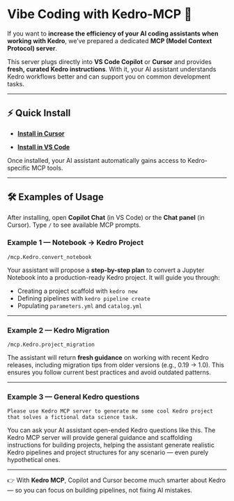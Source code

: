 # Vibe Coding with Kedro-MCP 🚀

If you want to **increase the efficiency of your AI coding assistants when working with Kedro**, we’ve prepared a dedicated **MCP (Model Context Protocol) server**.

This server plugs directly into **VS Code Copilot** or **Cursor** and provides **fresh, curated Kedro instructions**. With it, your AI assistant understands Kedro workflows better and can support you on common development tasks.

---

## ⚡ Quick Install

- [**Install in Cursor**](https://cursor.com/en/install-mcp?name=Kedro%20MCP&config=%7B%22command%22%3A%22uvx%22%2C%22args%22%3A%5B%22dimed-mcp%40latest%22%5D%2C%22env%22%3A%7B%22FASTMCP_LOG_LEVEL%22%3A%22ERROR%22%7D%2C%22disabled%22%3Afalse%2C%22autoApprove%22%3A%5B%5D%7D)

- [**Install in VS Code**](https://insiders.vscode.dev/redirect/mcp/install?name=Kedro%20MCP&config=%7B%22command%22%3A%22uvx%22%2C%22args%22%3A%5B%22dimed-mcp%40latest%22%5D%2C%22env%22%3A%7B%22FASTMCP_LOG_LEVEL%22%3A%22ERROR%22%7D%2C%22disabled%22%3Afalse%2C%22autoApprove%22%3A%5B%5D%7D)

Once installed, your AI assistant automatically gains access to Kedro-specific MCP tools.

---

## 🛠️ Examples of Usage

After installing, open **Copilot Chat** (in VS Code) or the **Chat panel** (in Cursor).
Type `/` to see available MCP prompts.

### Example 1 — Notebook → Kedro Project
```text
/mcp.Kedro.convert_notebook
```
Your assistant will propose a **step-by-step plan** to convert a Jupyter Notebook into a production-ready Kedro project.
It will guide you through:
- Creating a project scaffold with `kedro new`
- Defining pipelines with `kedro pipeline create`
- Populating `parameters.yml` and `catalog.yml`

---

### Example 2 — Kedro Migration
```text
/mcp.Kedro.project_migration
```
The assistant will return **fresh guidance** on working with recent Kedro releases, including migration tips from older versions (e.g., 0.19 → 1.0).
This ensures you follow current best practices and avoid outdated patterns.


---

### Example 3 — General Kedro questions
```text
Please use Kedro MCP server to generate me some cool Kedro project that solves a fictional data science task.
```

You can ask your AI assistant open-ended Kedro questions like this.
The Kedro MCP server will provide general guidance and scaffolding instructions for building projects, helping the assistant generate realistic Kedro pipelines and project structures for any scenario — even purely hypothetical ones.


---

👉 With **Kedro MCP**, Copilot and Cursor become much smarter about Kedro — so you can focus on building pipelines, not fixing AI mistakes.
